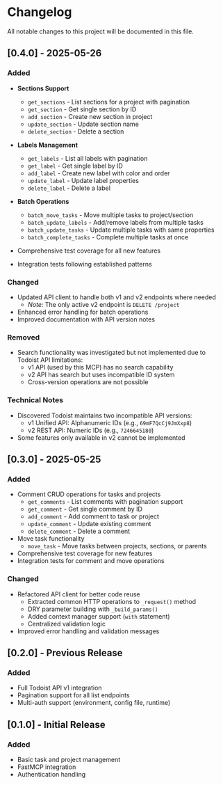 # Changelog

All notable changes to this project will be documented in this file.

## [0.4.0] - 2025-05-26

### Added
- **Sections Support**
  - `get_sections` - List sections for a project with pagination
  - `get_section` - Get single section by ID
  - `add_section` - Create new section in project
  - `update_section` - Update section name
  - `delete_section` - Delete a section
  
- **Labels Management**
  - `get_labels` - List all labels with pagination
  - `get_label` - Get single label by ID
  - `add_label` - Create new label with color and order
  - `update_label` - Update label properties
  - `delete_label` - Delete a label
  
- **Batch Operations**
  - `batch_move_tasks` - Move multiple tasks to project/section
  - `batch_update_labels` - Add/remove labels from multiple tasks
  - `batch_update_tasks` - Update multiple tasks with same properties
  - `batch_complete_tasks` - Complete multiple tasks at once
  
- Comprehensive test coverage for all new features
- Integration tests following established patterns

### Changed
- Updated API client to handle both v1 and v2 endpoints where needed
    - *Note*: The only active v2 endpoint is `DELETE /project` 
- Enhanced error handling for batch operations
- Improved documentation with API version notes

### Removed
- Search functionality was investigated but not implemented due to Todoist API limitations:
  - v1 API (used by this MCP) has no search capability
  - v2 API has search but uses incompatible ID system
  - Cross-version operations are not possible

### Technical Notes
- Discovered Todoist maintains two incompatible API versions:
  - v1 Unified API: Alphanumeric IDs (e.g., `69mF7QcCj9JmXxp8`)
  - v2 REST API: Numeric IDs (e.g., `7246645180`)
- Some features only available in v2 cannot be implemented

## [0.3.0] - 2025-05-25

### Added
- Comment CRUD operations for tasks and projects
  - `get_comments` - List comments with pagination support
  - `get_comment` - Get single comment by ID
  - `add_comment` - Add comment to task or project
  - `update_comment` - Update existing comment
  - `delete_comment` - Delete a comment
- Move task functionality
  - `move_task` - Move tasks between projects, sections, or parents
- Comprehensive test coverage for new features
- Integration tests for comment and move operations

### Changed
- Refactored API client for better code reuse
  - Extracted common HTTP operations to `_request()` method
  - DRY parameter building with `_build_params()`
  - Added context manager support (`with` statement)
  - Centralized validation logic
- Improved error handling and validation messages

## [0.2.0] - Previous Release

### Added
- Full Todoist API v1 integration
- Pagination support for all list endpoints
- Multi-auth support (environment, config file, runtime)

## [0.1.0] - Initial Release

### Added
- Basic task and project management
- FastMCP integration
- Authentication handling
